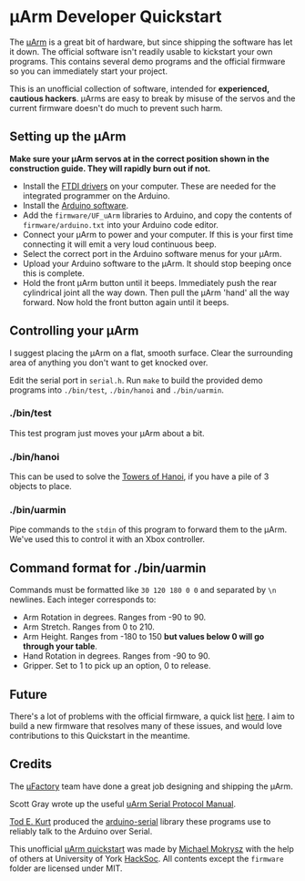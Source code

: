 # µArm Developer Quickstart
The [µArm](https://kickstarter.com/projects/ufactory/uarm-put-a-miniature-industrial-robot-arm-on-your) is a great bit of hardware, but since shipping the software has let it down. The official software isn't readily usable to kickstart your own programs. This contains several demo programs and the official firmware so you can immediately start your project.

This is an unofficial collection of software, intended for **experienced, cautious hackers**. µArms are easy to break by misuse of the servos and the current firmware doesn't do much to prevent such harm.

## Setting up the µArm
**Make sure your µArm servos at in the correct position shown in the construction guide. They will rapidly burn out if not.**

* Install the [FTDI drivers](https://learn.sparkfun.com/tutorials/how-to-install-ftdi-drivers/all) on your computer. These are needed for the integrated programmer on the Arduino.
* Install the [Arduino software](http://arduino.cc/en/Main/Software).
* Add the `firmware/UF_uArm` libraries to Arduino, and copy the contents of `firmware/arduino.txt` into your Arduino code editor.
* Connect your µArm to power and your computer. If this is your first time connecting it will emit a very loud continuous beep.
* Select the correct port in the Arduino software menus for your µArm.
* Upload your Arduino software to the µArm. It should stop beeping once this is complete.
* Hold the front µArm button until it beeps. Immediately push the rear cylindrical joint all the way down. Then pull the µArm 'hand' all the way forward. Now hold the front button again until it beeps.

## Controlling your µArm
I suggest placing the µArm on a flat, smooth surface. Clear the surrounding area of anything you don't want to get knocked over.

Edit the serial port in `serial.h`. Run `make` to build the provided demo programs into `./bin/test`, `./bin/hanoi` and `./bin/uarmin`.

### ./bin/test
This test program just moves your µArm about a bit.

### ./bin/hanoi
This can be used to solve the [Towers of Hanoi](https://en.wikipedia.org/wiki/Tower_of_Hanoi), if you have a pile of 3 objects to place.

### ./bin/uarmin
Pipe commands to the `stdin` of this program to forward them to the µArm. We've used this to control it with an Xbox controller.

## Command format for ./bin/uarmin
Commands must be formatted like `30 120 180 0 0` and separated by `\n` newlines. Each integer corresponds to:

* Arm Rotation in degrees. Ranges from -90 to 90.
* Arm Stretch. Ranges from 0 to 210.
* Arm Height. Ranges from -180 to 150 **but values below 0 will go through your table**.
* Hand Rotation in degrees. Ranges from -90 to 90.
* Gripper. Set to 1 to pick up an option, 0 to release.

## Future
There's a lot of problems with the official firmware, a quick list [here](https://gist.github.com/46bit/1386cfe0932228fbe8b8). I aim to build a new firmware that resolves many of these issues, and would love contributions to this Quickstart in the meantime.

## Credits
The [µFactory](http://ufactory.cc) team have done a great job designing and shipping the µArm.

Scott Gray wrote up the useful [uArm Serial Protocol Manual](https://dl.dropboxusercontent.com/u/37860507/uArm%20Serial%20Protocol.pdf).

[Tod E. Kurt](http://todbot.com) produced the [arduino-serial](http://todbot.com/blog/2013/04/29/arduino-serial-updated/) library these programs use to reliably talk to the Arduino over Serial.

This unofficial [µArm quickstart](https://github.com/46bit/uarm-quickstart) was made by [Michael Mokrysz](https://46b.it) with the help of others at University of York [HackSoc](http://hacksoc.org). All contents except the `firmware` folder are licensed under MIT.
